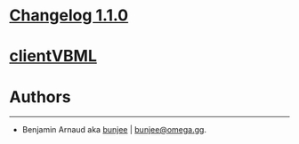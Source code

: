 # [Changelog 1.1.0](http://omega.gg/MotionMonkey/changes/1.1.0.html)

# [clientVBML](http://omega.gg/clientVBML)

# Authors
---

- Benjamin Arnaud aka [bunjee](http://bunjee.me) | <bunjee@omega.gg>.
